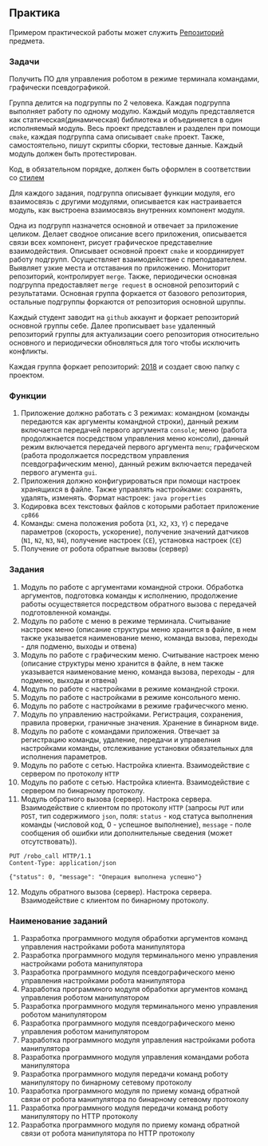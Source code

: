 
## Практика

Примером практической работы может служить [Репозиторий](https://github.com/BasePractice/c_programming.git) предмета.

### Задачи

Получить ПО для управления роботом в режиме терминала командами, графически псевдографикой.

Группа делится на подгруппы по 2 человека. Каждая подгруппа выполняет работу по одному модулю.
Каждый модуль представляется как статическая(динамическая) библиотека и объединяется в один исполняемый модуль.
Весь проект представлен и разделен при помощи `cmake`, каждая подгруппа сама описывает `cmake` проект.
Также, самостоятельно, пишут скрипты сборки, тестовые данные. Каждый модуль должен быть протестирован.


Код, в обязательном порядке, должен быть оформлен в соответствии со [стилем](_1.CodeStyle/-1.CodeStyle.md)

Для каждого задания, подгруппа описывает функции модуля, его взаимосвязь с другими модулями, описывается как настраивается модуль, как выстроена взаимосвязь внутренних компонент модуля.

Одна из подгрупп назначется основной и отвечает за приложение целиком. Делает сводное описание всего приложения, описывается связи всех компонент, рисует графическое представелние взаимодействия. Описывает основной проект `cmake` и координирует работу подгрупп. Осуществляет взаимодействие с преподавателем. Выявляет узкие места и отставания по приложению. Мониторит репозиторий, контролирует `merge`. Также, периодически основная подгруппа предоставляет `merge request` в основной репозиторий с результатами. Основная группа форкается от базового репозитория, остальные подгруппы форкаются от репозитория основной шруппы.

Каждый студент заводит на `github` аккаунт и форкает репозиторий основной группы себе. Далее прописывает `base` удаленный репозиторий группы для актуализации соего репозитория относительно основного и периодически обновляться для того чтобы исключить конфликты.

Каждая группа форкает репозиторий: [2018](https://github.com/BasePractice/cw_c_2018) и создает свою папку с проектом.

### Функции

1. Приложение должно работать с 3 режимах: командном (команды передаются как аргументы командной строки), данный режим включается передачей первого аргумента `console`; меню (работа продолжнается посредством управления меню консоли), данный режим включается передачей первого аргумента `menu`; графическом (работа продолжается посредством управления псевдографическим меню), данный режим включается передачей первого агумента `gui`.
2. Приложения должно конфигурироваться при помощи настроек хранящихся в файле. Также управлять настройками: сохранять, удалять, изменять. Формат настроек: `java properties`
3. Кодировка всех текстовых файлов с которыми работает приложение `cp866`
4. Команды: смена положения робота (`X1`, `X2`, `X3`, `Y`) c передаче параметров (скорость, ускорение), получение значений датчиков (`N1`, `N2`, `N3`, `N4`), получение настроек (`CE`), установка настроек (`CE`)
5. Получение от робота обратные вызовы (сервер)


### Задания
1. Модуль по работе с аргументами командной строки. Обработка аргументов, подготовка команды к исполнению, продолжение работы осуществяется посредством обратного вызова с передачей подготовленной команды.
2. Модуль по работе с меню в режиме терминала. Считывание настроек меню (описание структуры меню хранится в файле, в нем также указывается наименование меню, команда вызова, переходы - для подменю, выходы и отвена)
3. Модуль по работе с графическим меню. Считывание настроек меню (описание структуры меню хранится в файле, в нем также указывается наименование меню, команда вызова, переходы - для подменю, выходы и отвена)
4. Модуль по работе с настройками в режиме командной строки.
5. Модуль по работе с настройками в режиме консольного меню.
6. Модуль по работе с настройками в режиме графичесчкого меню.
7. Модуль по управлению настройками. Регистрация, сохранения, правила проверки, граничные значения. Хранение в бинарном виде.
8. Модуль по работе с командами приложения. Отвечает за регистрацию команды, удаление, передачи и управелния настройками команды, отслеживание установки обязательных для исполнения параметров.
9. Модуль по работе с сетью. Настройка клиента. Взаимодействие с сервером по протоколу `HTTP`
10. Модуль по работе с сетью. Настройка клиента. Взаимодействие с сервером по бинарному протоколу.
11. Модуль обратного вызова (сервер). Настрока сервера. Взаимодействие с клиентом по протоколу `HTTP` (запросы `PUT` 
или `POST`, тип содержимого `json`, поля: `status` - код статуса выполнения команды (числовой код, 0 - успешное 
выполнение), `message` - поле сообщения об ошибки или дополнительные сведения (может отсутствовать)). 
```http request
PUT /robo_call HTTP/1.1
Content-Type: application/json

{"status": 0, "message": "Операция выполнена успешно"}
```
12. Модуль обратного вызова (сервер). Настрока сервера. Взаимодействие с клиентом по бинарному протоколу.

### Наименование заданий
1.  Разработка программного модуля обработки аргументов команд управления настройками робота манипулятора
2.  Разработка программного модуля терминального меню управления настройками робота манипулятора
3.  Разработка программного модуля псевдографического меню управления настройками робота манипулятора
4.  Разработка программного модуля обработки аргументов команд управления роботом манипулятором
5.  Разработка программного модуля терминального меню управления роботом манипулятором
6.  Разработка программного модуля псевдографического меню управления роботом манипулятором
7.  Разработка программного модуля управления настройками робота манипулятора
8.  Разработка программного модуля управления командами робота манипулятора
9.  Разработка программного модуля передачи команд роботу манипулятору по бинарному сетевому протоколу
10. Разработка программного модуля по приему команд обратной связи от робота манипулятора по бинарному сетевому протоколу
11. Разработка программного модуля передачи команд роботу манипулятору по HTTP протоколу
12. Разработка программного модуля по приему команд обратной связи от робота манипулятора по HTTP протоколу